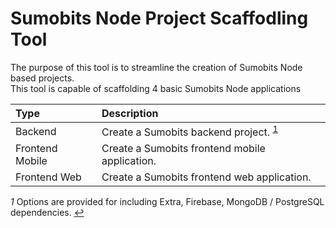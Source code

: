 <style>
    .footer {

    }
</style>

# Sumobits Node Project Scaffodling Tool
The purpose of this tool is to streamline the creation of Sumobits Node based projects.<br/>
This tool is capable of scaffolding 4 basic Sumobits Node applications

| Type            | Description |
| :---            | :---        |
| Backend         | Create a Sumobits backend project. <sup id="f1">[1](#fn1)</sup>|
| Frontend Mobile | Create a Sumobits frontend mobile application.|
| Frontend Web    | Create a Sumobits frontend web application.|

<i id="fn1">1</i> Options are provided for including Extra, Firebase, MongoDB / PostgreSQL dependencies. [↩](#f1)<br/>
